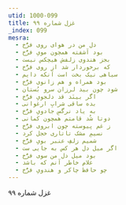 ```yaml
---
utid: 1000-099
title: غزل شماره ۹۹
_index: 099
mesra:
  - دل من در هوای روی فرُّخ
  - بود آشفته همچون مویِ فرُّخ
  - بجز هندوی زلفش هیچکس نیست
  - که برخوردار شد از روی فرُّخ
  - سیاهی نیک بخت است آنکه دایم
  - بود همراه و هم زانوی فرُّخ
  - شود چون بید لرزان سرو بُستان
  - اگر بینَد قد دلجویِ فرُّخ
  - بده ساقی شرابِ ارغوانی
  - به یاد نرگسِ جادویِ فرُّخ
  - دوتا شُد قامتم همچون کمانی
  - ز غم پیوسته چون ابروی فرُّخ
  - نسیمِ مشک تاتاری خجل کرد
  - شمیم زلفِ عنبر بویِ فرُّخ
  - اگر میل دل هر کس به جایی ست
  - بود میل دل من سوی فرُّخ
  - غلام خاطر آنم که باشد
  - چو حافظ چاکر و هندویِ فرُّخ
---
```

غزل شماره ۹۹
